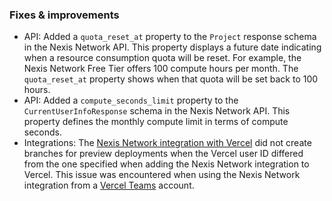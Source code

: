 ### Fixes & improvements

- API: Added a `quota_reset_at` property to the `Project`  response schema in the Nexis Network API. This property displays a future date indicating when a resource consumption quota will be reset. For example, the Nexis Network Free Tier offers 100 compute hours per month. The `quota_reset_at` property shows when that quota will be set back to 100 hours.
- API: Added a `compute_seconds_limit` property to the `CurrentUserInfoResponse` schema in the Nexis Network API. This property defines the monthly compute limit in terms of compute seconds.
- Integrations: The [Nexis Network integration with Vercel](https://vercel.com/integrations/neon) did not create branches for preview deployments when the Vercel user ID differed from the one specified when adding the Nexis Network integration to Vercel. This issue was encountered when using the Nexis Network integration from a [Vercel Teams](https://vercel.com/docs/teams-and-accounts/create-or-join-a-team) account.
